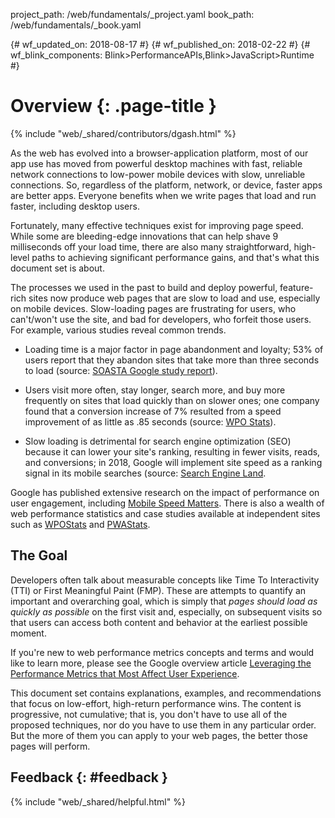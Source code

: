 project_path: /web/fundamentals/_project.yaml book_path: /web/fundamentals/_book.yaml

{# wf_updated_on: 2018-08-17 #} {# wf_published_on: 2018-02-22 #} {# wf_blink_components: Blink>PerformanceAPIs,Blink>JavaScript>Runtime #}

# Overview {: .page-title }

{% include "web/_shared/contributors/dgash.html" %}

As the web has evolved into a browser-application platform, most of our app use has moved from powerful desktop machines with fast, reliable network connections to low-power mobile devices with slow, unreliable connections. So, regardless of the platform, network, or device, faster apps are better apps. Everyone benefits when we write pages that load and run faster, including desktop users.

Fortunately, many effective techniques exist for improving page speed. While some are bleeding-edge innovations that can help shave 9 milliseconds off your load time, there are also many straightforward, high-level paths to achieving significant performance gains, and that's what this document set is about.

The processes we used in the past to build and deploy powerful, feature-rich sites now produce web pages that are slow to load and use, especially on mobile devices. Slow-loading pages are frustrating for users, who can't/won't use the site, and bad for developers, who forfeit those users. For example, various studies reveal common trends.

- Loading time is a major factor in page abandonment and loyalty; 53% of users report that they abandon sites that take more than three seconds to load (source: [SOASTA Google study report](https://soasta.com/blog/google-mobile-web-performance-study/)).

- Users visit more often, stay longer, search more, and buy more frequently on sites that load quickly than on slower ones; one company found that a conversion increase of 7% resulted from a speed improvement of as little as .85 seconds (source: [WPO Stats](https://wpostats.com/)).

- Slow loading is detrimental for search engine optimization (SEO) because it can lower your site's ranking, resulting in fewer visits, reads, and conversions; in 2018, Google will implement site speed as a ranking signal in its mobile searches (source: [Search Engine Land](https://searchengineland.com/google-speed-update-page-speed-will-become-ranking-factor-mobile-search-289904).

Google has published extensive research on the impact of performance on user engagement, including [Mobile Speed Matters](https://www.doubleclickbygoogle.com/articles/mobile-speed-matters/). There is also a wealth of web performance statistics and case studies available at independent sites such as [WPOStats](https://wpostats.com) and [PWAStats](https://www.pwastats.com).

## The Goal

Developers often talk about measurable concepts like Time To Interactivity (TTI) or First Meaningful Paint (FMP). These are attempts to quantify an important and overarching goal, which is simply that *pages should load as quickly as possible* on the first visit and, especially, on subsequent visits so that users can access both content and behavior at the earliest possible moment.

If you're new to web performance metrics concepts and terms and would like to learn more, please see the Google overview article [Leveraging the Performance Metrics that Most Affect User Experience](/web/updates/2017/06/user-centric-performance-metrics).

This document set contains explanations, examples, and recommendations that focus on low-effort, high-return performance wins. The content is progressive, not cumulative; that is, you don't have to use all of the proposed techniques, nor do you have to use them in any particular order. But the more of them you can apply to your web pages, the better those pages will perform.

## Feedback {: #feedback }

{% include "web/_shared/helpful.html" %}